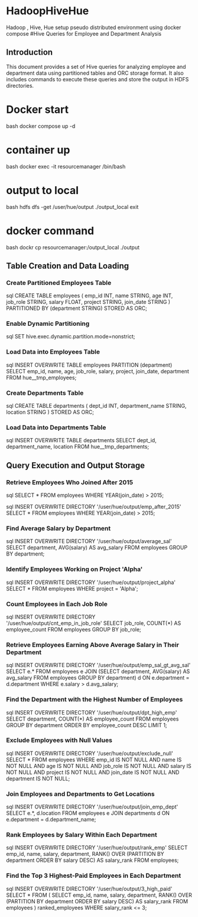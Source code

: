 # HadoopHiveHue
Hadoop , Hive, Hue setup pseudo distributed  environment  using docker compose
#Hive Queries for Employee and Department Analysis

## Introduction
This document provides a set of Hive queries for analyzing employee and department data using partitioned tables and ORC storage format. It also includes commands to execute these queries and store the output in HDFS directories.

# Docker start
bash
docker compose up -d

# container up
bash
docker exec -it resourcemanager /bin/bash

# output to local
bash
hdfs dfs -get /user/hue/output ./output_local
exit 

# docker command
bash
dockr cp resourcemanager:/output_local ./output



## Table Creation and Data Loading

### Create Partitioned Employees Table
sql
CREATE TABLE employees (
    emp_id INT,
    name STRING,
    age INT,
    job_role STRING,
    salary FLOAT,
    project STRING,
    join_date STRING
) PARTITIONED BY (department STRING)
STORED AS ORC;


### Enable Dynamic Partitioning
sql
SET hive.exec.dynamic.partition.mode=nonstrict;


### Load Data into Employees Table
sql
INSERT OVERWRITE TABLE employees PARTITION (department)
SELECT emp_id, name, age, job_role, salary, project, join_date, department FROM hue__tmp_employees;


### Create Departments Table
sql
CREATE TABLE departments (
    dept_id INT,
    department_name STRING,
    location STRING
) STORED AS ORC;


### Load Data into Departments Table
sql
INSERT OVERWRITE TABLE departments
SELECT dept_id, department_name, location FROM hue__tmp_departments;


## Query Execution and Output Storage

### Retrieve Employees Who Joined After 2015
sql
SELECT * FROM employees WHERE YEAR(join_date) > 2015;

sql
INSERT OVERWRITE DIRECTORY '/user/hue/output/emp_after_2015'
SELECT * FROM employees WHERE YEAR(join_date) > 2015;


### Find Average Salary by Department
sql
INSERT OVERWRITE DIRECTORY '/user/hue/output/average_sal'
SELECT department, AVG(salary) AS avg_salary FROM employees GROUP BY department;


### Identify Employees Working on Project 'Alpha'
sql
INSERT OVERWRITE DIRECTORY '/user/hue/output/project_alpha'
SELECT * FROM employees WHERE project = 'Alpha';


### Count Employees in Each Job Role
sql
INSERT OVERWRITE DIRECTORY '/user/hue/output/cnt_emp_in_job_role'
SELECT job_role, COUNT(*) AS employee_count FROM employees GROUP BY job_role;


### Retrieve Employees Earning Above Average Salary in Their Department
sql
INSERT OVERWRITE DIRECTORY '/user/hue/output/emp_sal_gt_avg_sal'
SELECT e.* FROM employees e
JOIN (SELECT department, AVG(salary) AS avg_salary FROM employees GROUP BY department) d
ON e.department = d.department
WHERE e.salary > d.avg_salary;


### Find the Department with the Highest Number of Employees
sql
INSERT OVERWRITE DIRECTORY '/user/hue/output/dpt_high_emp'
SELECT department, COUNT(*) AS employee_count FROM employees
GROUP BY department ORDER BY employee_count DESC LIMIT 1;


### Exclude Employees with Null Values
sql
INSERT OVERWRITE DIRECTORY '/user/hue/output/exclude_null'
SELECT * FROM employees WHERE
    emp_id IS NOT NULL AND name IS NOT NULL AND age IS NOT NULL AND
    job_role IS NOT NULL AND salary IS NOT NULL AND project IS NOT NULL AND
    join_date IS NOT NULL AND department IS NOT NULL;


### Join Employees and Departments to Get Locations
sql
INSERT OVERWRITE DIRECTORY '/user/hue/output/join_emp_dept'
SELECT e.*, d.location FROM employees e
JOIN departments d ON e.department = d.department_name;


### Rank Employees by Salary Within Each Department
sql
INSERT OVERWRITE DIRECTORY '/user/hue/output/rank_emp'
SELECT emp_id, name, salary, department,
    RANK() OVER (PARTITION BY department ORDER BY salary DESC) AS salary_rank
FROM employees;


### Find the Top 3 Highest-Paid Employees in Each Department
sql
INSERT OVERWRITE DIRECTORY '/user/hue/output/3_high_paid'
SELECT * FROM (
    SELECT emp_id, name, salary, department,
        RANK() OVER (PARTITION BY department ORDER BY salary DESC) AS salary_rank
    FROM employees
) ranked_employees WHERE salary_rank <= 3;
